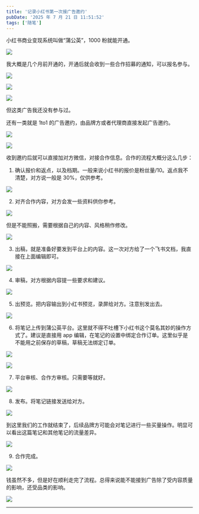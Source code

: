 ```yaml
---
title: '记录小红书第一次接广告邀约'
pubDate: '2025 年 7 月 21 日 11:51:52'
tags: ['随笔']
---
```



小红书商业变现系统叫做“蒲公英”，1000 粉就能开通。

![](https://md.p1gd0g.cc/mmbiz_png/OQRlA7Uf7SXfHvWwdtKahNEhSmiae3lI8nCia2pFSU3vam69yUdHTbhWHZkJG993rpa30mYUBSep6NibrxEQbzGUg/0?from=appmsg)

我大概是几个月前开通的，开通后就会收到一些合作招募的通知，可以报名参与。

![](https://md.p1gd0g.cc/mmbiz_png/OQRlA7Uf7SXfHvWwdtKahNEhSmiae3lI80ibbRcia4saGla6gKj7IPicgxHGvgkOONZj8SGmeaeTymUl2qibsBPRuYg/0?from=appmsg)

![](https://md.p1gd0g.cc/mmbiz_png/OQRlA7Uf7SXfHvWwdtKahNEhSmiae3lI8qB9dO2pfCQFsK2EteHUeLdSibHZdwicdhh288eMPhfyAchnkicicLY3PTg/0?from=appmsg)

![](https://md.p1gd0g.cc/mmbiz_png/OQRlA7Uf7SXfHvWwdtKahNEhSmiae3lI80Ha59gxBiaOCQXxeibgxMa9m4NZfc4lEib5n8AMUsn6ht3Mc80caJtJ7g/0?from=appmsg)

但这类广告我还没有参与过。

还有一类就是 1to1 的广告邀约，由品牌方或者代理商直接发起广告邀约。

![](https://md.p1gd0g.cc/mmbiz_png/OQRlA7Uf7SXfHvWwdtKahNEhSmiae3lI8I9gfH2hAWRiaFuGXKXw2pa4Z2UCnBns7cgg7fpOYUG2YN7WMnUcaAuQ/0?from=appmsg)

![](https://md.p1gd0g.cc/mmbiz_png/OQRlA7Uf7SXfHvWwdtKahNEhSmiae3lI86OlA8VFq4otYHueiaqINibuCQnK2ec4Bia10hWJfvnAtGbKribhxdALXyA/0?from=appmsg)

收到邀约后就可以直接加对方微信，对接合作信息。合作的流程大概分这么几步：

1. 确认报价和返点，以及档期。一般来说小红书的报价是粉丝量/10。返点我不清楚，对方说一般是 30%，仅供参考。

![](https://md.p1gd0g.cc/mmbiz_png/OQRlA7Uf7SXfHvWwdtKahNEhSmiae3lI8ku1ChALdiaYZcnU3icVZ0bluedI9vjofvLM4kbG33j9sWWwgkYnkN3Aw/0?from=appmsg)

2. 对齐合作内容，对方会发一些资料供你参考。

![](https://md.p1gd0g.cc/mmbiz_png/OQRlA7Uf7SXfHvWwdtKahNEhSmiae3lI8Ta36ukcaN1QOuWJL2ab3TrT207vmFrSXT6D3QwISrujpl8JCOjEwxw/0?from=appmsg)

但是不能照搬，需要根据自己的内容、风格稍作修改。

![](https://md.p1gd0g.cc/mmbiz_png/OQRlA7Uf7SXfHvWwdtKahNEhSmiae3lI8vib1gO2FJ3GI79dZAa3TnVnGe0k6ibVtkh5syibwiafrZicKqYfsIib6dXtA/0?from=appmsg)

3. 出稿，就是准备好要发到平台上的内容。这一次对方给了一个飞书文档，我直接在上面编辑即可。

![](https://md.p1gd0g.cc/mmbiz_png/OQRlA7Uf7SXfHvWwdtKahNEhSmiae3lI8R4zStTrhAcQLl2oSYkQQdy4tSvf92x2rbmopluianNSWoAZ7J42ZZCA/0?from=appmsg)

4. 审稿，对方根据内容提一些要求和建议。

![](https://md.p1gd0g.cc/mmbiz_png/OQRlA7Uf7SXfHvWwdtKahNEhSmiae3lI8Xz6Z3YKI1snaZtBTHHa21CGCicGeKyJk19T87X1a9d0QdaU6bx8zrdg/0?from=appmsg)

5. 出预览。把内容输出到小红书预览，录屏给对方。注意别发出去。

![](https://md.p1gd0g.cc/mmbiz_png/OQRlA7Uf7SXfHvWwdtKahNEhSmiae3lI8R7Dia6jNSYw1ROXvMLSZtGxVnOzuCHvmsdUOlAKeWI12HEbptcdFXBg/0?from=appmsg)

6. 将笔记上传到蒲公英平台。这里就不得不吐槽下小红书这个莫名其妙的操作方式了。建议是直接用 app 编辑，在笔记的设置中绑定合作订单。这里似乎是不能用之前保存的草稿，草稿无法绑定订单。

![](https://md.p1gd0g.cc/mmbiz_png/OQRlA7Uf7SXfHvWwdtKahNEhSmiae3lI8kccXfg2OHTY5VicU2bJoJF8zyuqiaBwuGZDicIIwt3nfBFXJcexXOJ42A/0?from=appmsg)

![](https://md.p1gd0g.cc/mmbiz_png/OQRlA7Uf7SXfHvWwdtKahNEhSmiae3lI8xVueCvqBCeoiciaic65PvAeqkBPC40VQqwcAictshgzaQpMjOYehFpXEjg/0?from=appmsg)

7. 平台审核、合作方审核。只需要等就好。

![](https://md.p1gd0g.cc/mmbiz_png/OQRlA7Uf7SXfHvWwdtKahNEhSmiae3lI887RUI8KUmfcghK3rH5xSZJ2QNVibndV5x5mWqxD8msGVkxZFwgIw05A/0?from=appmsg)

8. 发布。将笔记链接发送给对方。

![](https://md.p1gd0g.cc/mmbiz_jpg/OQRlA7Uf7SXfHvWwdtKahNEhSmiae3lI8ZtibicvPu3uzyj0PAsJQ69S9Bmflebr0phia9y3RmJmh3XRYXnWLTJmIg/0?from=appmsg)

到这里我们的工作就结束了，后续品牌方可能会对笔记进行一些买量操作。明显可以看出这篇笔记和其他笔记的流量差异。

![](https://md.p1gd0g.cc/mmbiz_png/OQRlA7Uf7SXfHvWwdtKahNEhSmiae3lI8LvmMZR0gvcUIuBJv0kU6ibqK5YYicpOuh21VIm7ge5tWzeC2ib56Bl4zA/0?from=appmsg)

9. 合作完成。

![](https://md.p1gd0g.cc/mmbiz_png/OQRlA7Uf7SXfHvWwdtKahNEhSmiae3lI8A4cGRXoKECAloRqIctsesdtdbfpG7C1AVJ6wzMtPgj90W5ldt7yphQ/0?from=appmsg)

钱虽然不多，但是好在顺利走完了流程。总得来说能不能接到广告除了受内容质量的影响，还受品类的影响。

![](https://md.p1gd0g.cc/mmbiz_png/OQRlA7Uf7SXfHvWwdtKahNEhSmiae3lI8icsRqemeweSZzNuh1SKk0lgqU9tiafuMk7CyyFuOLruXdhrju3spYymA/0?from=appmsg)

---


